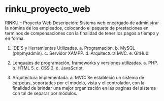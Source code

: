 # rinku_proyecto_web
RINKU – Proyecto Web
Descripción:
  Sistema web encargado de administrar la nómina de los empleados, colocando el paquete de prestaciones en terminos de compensaciones con la finalidad de tener los pagos
  a tiempo y en forma.

1.	IDE´S y Herramientas Utilizadas.
a.	Programación.
b.	MySQL (phpmyadmin).
c.	Servidor XAMPP.
d.	Arquitectura MVC.
e.	GitHub.

2.	 Lenguajes de programación, frameworks y versiones utilizadas.
a.	PHP.
b.	HTML 5.
c.	CSS 3.
d.	JavaScript.

3.	Arquitectura Implementada.
a.	MVC: Se estableció un sistema de carpetas, soportadas por el modelo, vista y el controlador, con la finalidad de brindar una mejor organización en las paginas del sistema con tal de separar por módulos.
